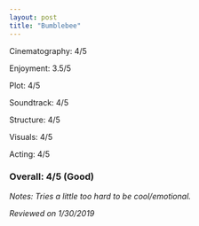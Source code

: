 ```yaml
---
layout: post
title: "Bumblebee"
---
```


Cinematography: 4/5

Enjoyment: 3.5/5

Plot: 4/5

Soundtrack: 4/5

Structure: 4/5

Visuals: 4/5

Acting: 4/5

### Overall: 4/5 (Good)

*Notes: Tries a little too hard to be cool/emotional.*

*Reviewed on 1/30/2019*
